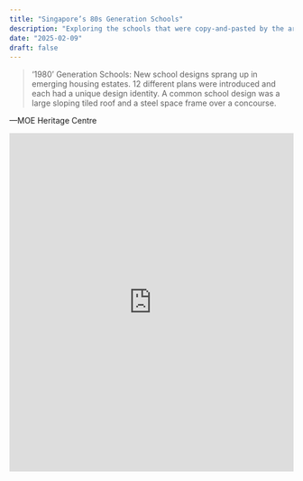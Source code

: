 ```yaml
---
title: "Singapore’s 80s Generation Schools"
description: "Exploring the schools that were copy-and-pasted by the architects."
date: "2025-02-09"
draft: false
---
```


> ‘1980’ Generation Schools: New school designs sprang up in emerging housing estates. 12 different plans were introduced and each had a unique design identity. A common school design was a large sloping tiled roof and a steel space frame over a concourse.

—MOE Heritage Centre

<iframe src="https://gpx.studio/embed?options=%7B%22token%22%3A%22pk.eyJ1IjoiZnJvc2V0cmFpbiIsImEiOiJjbTZ4ZWZjaTIwbTNuMmpwczByaGZ1ZmVmIn0.j5DN97bDuKY-1eKCa_HPAA%22%2C%22files%22%3A%5B%22https%3A%2F%2Ffrosetrain.github.io%2F80s_schools.gpx%22%5D%2C%22basemap%22%3A%22mapboxSatellite%22%2C%22elevation%22%3A%7B%22show%22%3Afalse%7D%7D#10.53/1.3596/103.8328/0.0/0" width="100%" height="600px" frameborder="0" style="outline: none;"/>

why does this not show up

_A map of all the 80s Generation Schools I could find_

## Introduction

The first time I noticed the 80s Generation Schools was when I was browsing Google Earth one day, and realised that the former campus of Lee Kuo Chuan Primary School looks exactly the same as Radin Mas Primary School.

Using Google Images (reverse image search), I found a lot of archival images of schools with identical designs. I was astonished that these schools were copy-and-pasted. I also observed that all of the campuses were built in the 1980s.

Since then, I’ve been looking around satellite maps searching for these clone schools. I’ve also used the image search results to find the schools on Google Earth. With the help of [MOE Heritage Centre’s website](https://moehc.moe.edu.sg/school-histories), I looked up the years of construction, demolition (for demolished schools), and campus upgrading. This article will present a list of the schools and some information about them.

## The schools

I have arranged them in alphabetical order.

### Bedok Town Secondary School

![Image yes](hi.png)

### Boon Lay Primary School

### Bukit Batok Secondary School

### Bukit Panjang Primary School

### Chongzheng Primary School

### Commonwealth Secondary School

### Damai Primary School

### Fuchun Primary School

### Jagoh Primary School

### Jiemin Primary School

### Jurong Primary School

### Kebun Baru Primary School

### Lee Kuo Chuan Primary School

### North View Secondary School

### Princess Elizabeth Primary School

### Radin Mas Primary School

### Shuqun Primary School

### Tampines Primary School

### Xinmin Primary School

### Yuhua Primary School

### Yumin Primary School

### Zhenghua Primary School
